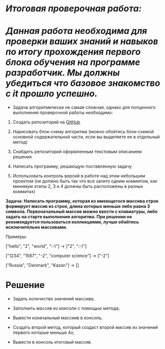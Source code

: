 # ***Итоговая проверочная работа:***

# *Данная работа необходима для проверки ваших знаний и навыков по итогу прохождения первого блока обучения на программе разработчик. Мы должны убедиться что базовое знакомство с it прошло успешно.*

* Задача алгоритмически не самая сложная, однако для полценного выполнения проверочной работы необходимо:

1. Создать репозиторий на [GitHub](https://github.com/SavelyevAA/-.git)

2. Нарисовать блок-схему алгоритма (можно обойтись блок-схемой основной содержательной части, если вы выделяете ее в отдельный метод)

3. Снабдить репозиторий оформленным текстовым описанием решения

4. Написать программу, решающую поставленную задачу 

5. Использовать контроль версий в работе над этим небольшим проектом (не должно быть так что все залито одним коммитом, как минимум этапы 2, 3 и 4 должны быть расположены в разных коммитах)

**Задача: Написать программу, которая из имеющегося массива строк формирует массив из строк, длина которых меньше либо равна 3 символа. Первоначальный массив можно ввести с клавиатуры, либо задать на старте выполнения алгоритма. При решении не рекомендуется пользоваться коллекциями, лучше обойтись исключительно массивами.**

Примеры:

["hello", "2", "world", ":-)"] -> ["2", ":-)"]

["1234", "1567", "-2", "computer science"] -> ["-2"]

["Russia", "Denmark", "Kazan"] -> []

# Решение 

* Задать количество значений массива;

* Заполнить массив из консоли с помощью метода;

* Вывести изначальный массиив в консоль;

* Создать второй метод, который создаст второй массив из значений первого которые меньше 4х;

* Вывести в консоль итоговый массив.
